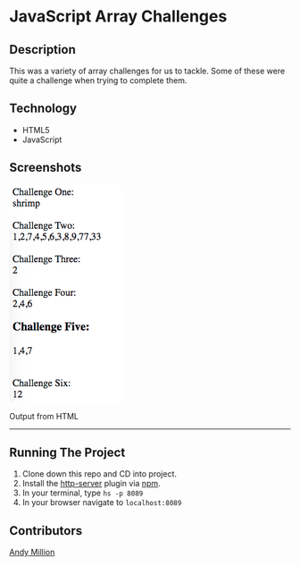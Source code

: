 # JavaScript Array Challenges

## Description
This was a variety of array challenges for us to tackle. Some of these were quite a challenge when trying to complete them.

## Technology
- HTML5
- JavaScript

## Screenshots
![HTML Output](https://raw.githubusercontent.com/amillion3/jsArrayChallenges/master/screenshots/html-output.png)

Output from HTML
___
## Running The Project
1. Clone down this repo and CD into project.
2. Install the [http-server](https://www.npmjs.com/package/http-server) plugin via [npm](https://www.npmjs.com/).
3. In your terminal, type `hs -p 8089`
4. In your browser navigate to `localhost:8089`

## Contributors
[Andy Million](https://github.com/amillion3)